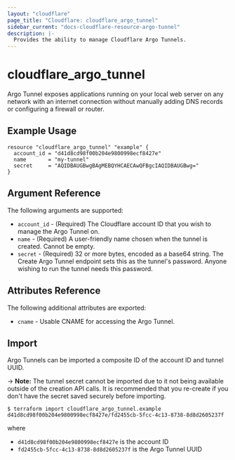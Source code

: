 ```yaml
---
layout: "cloudflare"
page_title: "Cloudflare: cloudflare_argo_tunnel"
sidebar_current: "docs-cloudflare-resource-argo-tunnel"
description: |-
  Provides the ability to manage Cloudflare Argo Tunnels.
---
```


# cloudflare_argo_tunnel

Argo Tunnel exposes applications running on your local web server on any network with an internet connection without manually adding DNS records or configuring a firewall or router.

## Example Usage

```hcl
resource "cloudflare_argo_tunnel" "example" {
  account_id = "d41d8cd98f00b204e9800998ecf8427e"
  name       = "my-tunnel"
  secret     = "AQIDBAUGBwgBAgMEBQYHCAECAwQFBgcIAQIDBAUGBwg="
}
```

## Argument Reference

The following arguments are supported:

* `account_id` - (Required) The Cloudflare account ID that you wish to manage the Argo Tunnel on.
* `name` - (Required) A user-friendly name chosen when the tunnel is created. Cannot be empty.
* `secret` - (Required) 32 or more bytes, encoded as a base64 string. The Create Argo Tunnel endpoint sets this as the tunnel's password. Anyone wishing to run the tunnel needs this password.

## Attributes Reference

The following additional attributes are exported:

* `cname` - Usable CNAME for accessing the Argo Tunnel.

## Import

Argo Tunnels can be imported a composite ID of the account ID and tunnel UUID.

-> **Note:** The tunnel secret cannot be imported due to it not being available outside of the creation API calls. It is recommended that you re-create if you don't have the secret saved securely before importing.

```
$ terraform import cloudflare_argo_tunnel.example d41d8cd98f00b204e9800998ecf8427e/fd2455cb-5fcc-4c13-8738-8d8d2605237f
```

where
- `d41d8cd98f00b204e9800998ecf8427e` is the account ID
- `fd2455cb-5fcc-4c13-8738-8d8d2605237f` is the Argo Tunnel UUID

